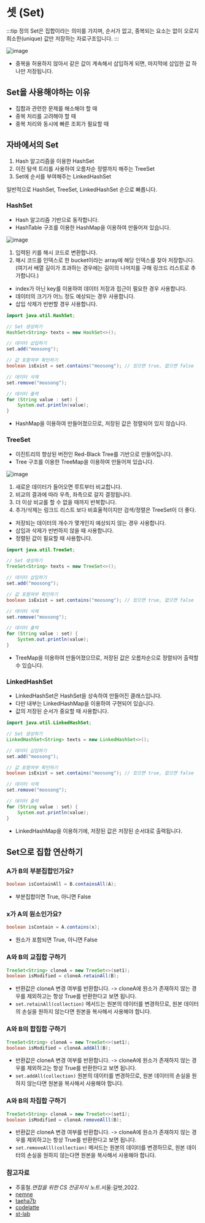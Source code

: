 # 셋 (Set)

:::tip 정의
Set은 집합이라는 의미를 가지며, 순서가 없고, 중복되는 요소는 없이 오로지 희소한(unique) 값만 저장하는 자료구조입니다.
:::

![image](https://user-images.githubusercontent.com/50647845/174505898-edce22d6-8bc5-420d-a208-5a7d285b5cc2.png)

- 중복을 허용하지 않아서 같은 값이 계속해서 삽입하게 되면, 마지막에 삽입한 값 하나만 저장됩니다.

## Set을 사용해야하는 이유

- 집합과 관련한 문제를 해소해야 할 때
- 중복 처리를 고려해야 할 때 
- 중복 처리와 동시에 빠른 조회가 필요할 때 

## 자바에서의 Set

1. Hash 알고리즘을 이용한 HashSet
2. 이진 탐색 트리를 사용하여 오름차순 정렬까지 해주는 TreeSet
3. Set에 순서를 부여해주는 LinkedHashSet

일반적으로 HashSet, TreeSet, LinkedHashSet 순으로 빠릅니다.

### HashSet

- Hash 알고리즘 기반으로 동작합니다.
- HashTable 구조를 이용한 HashMap을 이용하여 만들어져 있습니다.

![image](https://user-images.githubusercontent.com/50647845/174505838-d619e7f9-f5e3-4bda-beea-a7e536b587de.png)

1. 입력된 키를 해시 코드로 변환합니다.
2. 해시 코드를 인덱스로 한 bucket이라는 array에 해당 인덱스를 찾아 저장합니다.   
   (여기서 배열 길이가 초과하는 경우에는 길이의 나머지를 구해 링크드 리스트로 추가합니다.)

- index가 아닌 key를 이용하여 데이터 저장과 접근이 필요한 경우 사용합니다.
- 데이터의 크기가 어느 정도 예상되는 경우 사용합니다.
- 삽입 삭제가 빈번할 경우 사용합니다.

```java
import java.util.HashSet;

// Set 생성하기
HashSet<String> texts = new HashSet<>();

// 데이터 삽입하기
set.add("moosong");

// 값 포함여부 확인하기
boolean isExist = set.contains("moosong"); // 있으면 true, 없으면 false

// 데이터 삭제
set.remove("moosong");

// 데이터 출력
for (String value : set) {
    System.out.println(value);
}
```

- HashMap을 이용하여 만들어졌으므로, 저장된 값은 정렬되어 있지 않습니다.

### TreeSet

- 이진트리의 향상된 버전인 Red-Black Tree를 기반으로 만들어집니다.
- Tree 구조를 이용한 TreeMap을 이용하여 만들어져 있습니다.

![image](https://user-images.githubusercontent.com/50647845/174506069-bd3b730a-6419-41e7-917a-d4c2fb0cb291.png)

1. 새로운 데이터가 들어오면 루트부터 비교합니다.
2. 비교의 결과에 따라 우측, 좌측으로 갈지 결정됩니다.
3. 더 이상 비교를 할 수 없을 때까지 반복합니다.
4. 추가/삭제는 링크드 리스트 보다 비효율적이지만 검색/정렬은 TreeSet이 더 좋다.

- 저장되는 데이터의 개수가 몇개인지 예상되지 않는 경우 사용합니다.
- 삽입과 삭제가 빈번하지 않을 때 사용합니다.
- 정렬된 값이 필요할 때 사용합니다.

```java
import java.util.TreeSet;

// Set 생성하기
TreeSet<String> texts = new TreeSet<>();

// 데이터 삽입하기
set.add("moosong");

// 값 포함여부 확인하기
boolean isExist = set.contains("moosong"); // 있으면 true, 없으면 false

// 데이터 삭제
set.remove("moosong");

// 데이터 출력
for (String value : set) {
    System.out.println(value);
}
```

- TreeMap을 이용하여 만들어졌으므로, 저장된 값은 오름차순으로 정렬되어 출력할 수 있습니다.

### LinkedHashSet

- LinkedHashSet은 HashSet을 상속하여 만들어진 클래스입니다.
- 다만 내부는 LinkedHashMap을 이용하여 구현되어 있습니다.
- 값의 저장된 순서가 중요할 때 사용합니다.

```java
import java.util.LinkedHashSet;

// Set 생성하기
LinkedHashSet<String> texts = new LinkedHashSet<>();

// 데이터 삽입하기
set.add("moosong");

// 값 포함여부 확인하기
boolean isExist = set.contains("moosong"); // 있으면 true, 없으면 false

// 데이터 삭제
set.remove("moosong");

// 데이터 출력
for (String value : set) {
    System.out.println(value);
}
```

- LinkedHashMap을 이용하기에, 저장된 값은 저장된 순서대로 출력됩니다.

## Set으로 집합 연산하기

### A가 B의 부분집합인가요?

```java
boolean isContainAll = B.containsAll(A);
```

- 부분집합이면 True, 아니면 False

### x가 A의 원소인가요?

```java
boolean isContain = A.contains(x);
```

- 원소가 포함되면 True, 아니면 False

### A와 B의 교집합 구하기

```java
TreeSet<String> cloneA = new TreeSet<>(set1);
boolean isModified = cloneA.retainAll(B);
```

- 반환값은 cloneA 변경 여부를 반환합니다. -> cloneA에 원소가 존재하지 않는 경우를 제외하고는 항상 True를 반환한다고 보면 됩니다.
- `set.retainAll(collection)` 메서드는 원본의 데이터를 변경하므로, 원본 데이터의 손실을 원하지 않는다면 원본을 복사해서 사용해야 합니다.

### A와 B의 합집합 구하기

```java
TreeSet<String> cloneA = new TreeSet<>(set1);
boolean isModified = cloneA.addAll(B);
```

- 반환값은 cloneA 변경 여부를 반환합니다. -> cloneA에 원소가 존재하지 않는 경우를 제외하고는 항상 True를 반환한다고 보면 됩니다.
- `set.addAll(collection)` 원본의 데이터를 변경하므로, 원본 데이터의 손실을 원하지 않는다면 원본을 복사해서 사용해야 합니다.

### A와 B의 차집합 구하기

```java
TreeSet<String> cloneA = new TreeSet<>(set1);
boolean isModified = cloneA.removeAlll(B);
```

- 반환값은 cloneA 변경 여부를 반환합니다. -> cloneA에 원소가 존재하지 않는 경우를 제외하고는 항상 True를 반환한다고 보면 됩니다.
- `set.removeAlll(collection)` 메서드는 원본의 데이터를 변경하므로, 원본 데이터의 손실을 원하지 않는다면 원본을 복사해서 사용해야 합니다.

### 참고자료

- 주홍철.*면접을 위한 CS 전공지식 노트*.서울:길벗,2022.
- [nemne](https://nemne.tistory.com/m/8)
- [taeha7b](https://velog.io/@taeha7b/datastructure-set)
- [codelatte](https://www.codelatte.io/courses/java_programming_basic/51BDPYQYSJVHNR4R)
- [st-lab](https://st-lab.tistory.com/240)
